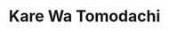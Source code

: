 --- 
title: "Kare Wa Tomodachi"
publishdate: "2019-5-14T16:48:46+02:00"
src: "https://365manga.net/manga/kare-wa-tomodachi"
image: "https://data.365manga.net/images/thumbnails/19332-kare-wa-tomodachi.jpg"
description: "In her 3rd year of middle school, Hiyori has had a crush on Mizuno, who is in the classroom next door. It was at a time like that when a seating change happened, and she ended up sitting right next to Sasamoto, who is Mizuno’s childhood friend. She finds this out and she decides to ask for his help. However, Sasamoto, who was supposed to be just a friend, starts…"
---